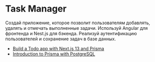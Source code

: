 # Task Manager

Создай приложение, которое позволит пользователям добавлять, удалять и отмечать выполненные задачи.
Используй Angular для фронтенда и Nest.js для бэкенда.
Реализуй аутентификацию пользователей и сохранение задач в базе данных.

- [Build a Todo app with Next.js 13 and Prisma](https://docs.hanko.io/tutorials/nextjs-todo)
- [Introduction to Prisma with PostgreSQL](https://wanago.io/2021/03/29/api-nestjs-prisma-postgresql/)
